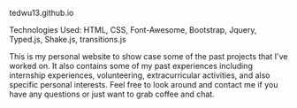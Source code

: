 tedwu13.github.io

Technologies Used:
HTML, CSS, Font-Awesome, Bootstrap, Jquery, Typed.js, Shake.js, transitions.js

This is my personal website to show case some of the past projects that I've worked on. It also contains some of my past experiences including internship experiences, volunteering, extracurricular activities, and also specific personal interests. Feel free to look around and contact me if you have any questions or just want to grab coffee and chat. 

